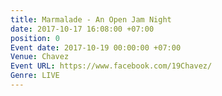 ```yaml
---
title: Marmalade - An Open Jam Night
date: 2017-10-17 16:08:00 +07:00
position: 0
Event date: 2017-10-19 00:00:00 +07:00
Venue: Chavez
Event URL: https://www.facebook.com/19Chavez/
Genre: LIVE
---
```


